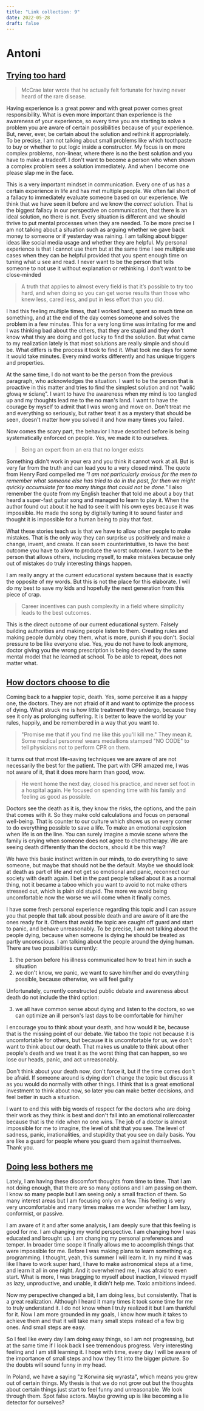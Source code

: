```yaml
---
title: "Link collection: 9"
date: 2022-05-28
draft: false
---
```


# Antoni

## [Trying too hard](https://www.collaborativefund.com/blog/trying-too-hard/?ref=refind)

> McCrae later wrote that he actually felt fortunate for having never heard of the rare disease.

Having experience is a great power and with great power comes great responsibility. What is even more important than experience is the awareness of your experience, so every time you are starting to solve a problem you are aware of certain possibilities because of your experience. But, never, ever, be certain about the solution and rethink it appropriately. To be precise, I am not talking about small problems like which toothpaste to buy or whether to put logic inside a constructor. My focus is on more complex problems, non-linear, where there is no the best solution and you have to make a tradeoff. I don't want to become a person who when shown a complex problem sees a solution immediately. And when I become one please slap me in the face.

This is a very important mindset in communication. Every one of us has a certain experience in life and has met multiple people. We often fail short of a fallacy to immediately evaluate someone based on our experience. We think that we have seen it before and we know the *correct* solution. That is the biggest fallacy in our perspective on communication, that there is an ideal solution, no there is not. Every situation is different and we should thrive to put mental processes when they are needed. To be more precise I am not talking about a situation such as arguing whether we gave back money to someone or if yesterday was raining. I am talking about bigger ideas like social media usage and whether they are helpful. My personal experience is that I cannot use them but at the same time I see multiple use cases when they can be helpful provided that you spent enough time on tuning what u see and read. I never want to be the person that tells someone to not use it without explanation or rethinking. I don't want to be close-minded

> A truth that applies to almost every field is that it’s possible to try too hard, and when doing so you can get worse results than those who knew less, cared less, and put in less effort than you did.

I had this feeling multiple times, that I worked hard, spent so much time on something, and at the end of the day comes someone and solves the problem in a few minutes. This for a very long time was irritating for me and I was thinking bad about the others, that they are stupid and they don't know what they are doing and got lucky to find the solution. But what came to my realization lately is that most solutions are really simple and should be. What differs is the process it took to find it. What took me days for some it would take minutes. Every mind works differently and has unique triggers and properties.

At the same time, I do not want to be the person from the previous paragraph, who acknowledges the situation. I want to be the person that is proactive in this matter and tries to find the simplest solution and not "walić głową w ścianę". I want to have the awareness when my mind is too tangled up and my thoughts lead me to the no man's land. I want to have the courage by myself to admit that I was wrong and move on. Don't treat me and everything so seriously, but rather treat it as a mystery that should be seen, doesn't matter how you solved it and how many times you failed.

Now comes the scary part, the behavior I have described before is being systematically enforced on people. Yes, we made it to ourselves.

> Being an expert from an era that no longer exists

Something didn't work in your era and you think it cannot work at all. But is very far from the truth and can lead you to a very closed mind. The quote from Henry Ford compelled me *"I am not particularly anxious for the men to remember what someone else has tried to do in the past, for then we might quickly accumulate far too many things that could not be done."* I also remember the quote from my English teacher that told me about a boy that heard a super-fast guitar song and managed to learn to play it. When the author found out about it he had to see it with his own eyes because it was impossible. He made the song by digitally tuning it to sound faster and thought it is impossible for a human being to play that fast.

What these stories teach us is that we have to allow other people to make mistakes. That is the only way they can surprise us positively and make a change, invent, and create. It can seem counterintuitive, to have the best outcome you have to allow to produce the worst outcome. I want to be the person that allows others, including myself, to make mistakes because only out of mistakes do truly interesting things happen. 

I am really angry at the current educational system because that is exactly the opposite of my words. But this is not the place for this elaborate. I will do my best to save my kids and hopefully the next generation from this piece of crap.

> Career incentives can push complexity in a field where simplicity leads to the best outcomes.

This is the direct outcome of our current educational system. Falsely building authorities and making people listen to them. Creating rules and making people dumbly obey them, what is more, punish if you don't. Social pressure to be like everyone else. Yes, you do not have to look anymore, doctor giving you the wrong prescription is being deceived by the same mental model that he learned at school. To be able to repeat, does not matter what.

## [How doctors choose to die](https://www.theguardian.com/society/2012/feb/08/how-doctors-choose-die)

Coming back to a happier topic, death. Yes, some perceive it as a happy one, the doctors. They are not afraid of it and want to optimize the process of dying. What struck me is how little treatment they undergo, because they see it only as prolonging suffering. It is better to leave the world by your rules, happily, and be remembered in a way that you want to.

> "Promise me that if you find me like this you'll kill me." They mean it. Some medical personnel wears medallions stamped "NO CODE" to tell physicians not to perform CPR on them.

It turns out that most life-saving techniques we are aware of are not necessarily the best for the patient. The part with CPR amazed me, I was not aware of it, that it does more harm than good, wow. 

> He went home the next day, closed his practice, and never set foot in a hospital again. He focused on spending time with his family and feeling as good as possible.

Doctors see the death as it is, they know the risks, the options, and the pain that comes with it. So they make cold calculations and focus on personal well-being. That is counter to our culture which shows us on every corner to do everything possible to save a life. To make an emotional explosion when life is on the line. You can surely imagine a movie scene where the family is crying when someone does not agree to chemotherapy. We are seeing death differently than the doctors, should it be this way? 

We have this basic instinct written in our minds, to do everything to save someone, but maybe that should not be the default. Maybe we should look at death as part of life and not get so emotional and panic, reconnect our society with death again. I bet in the past people talked about it as a normal thing, not it became a taboo which you want to avoid to not make others stressed out, which is plain old stupid. The more we avoid being uncomfortable now the worse we will come when it finally comes.

I have some fresh personal experience regarding this topic and I can assure you that people that talk about possible death and are aware of it are the ones ready for it. Others that avoid the topic are caught off guard and start to panic, and behave unreasonably. To be precise, I am not talking about the people dying, because when someone is dying he should be treated as partly unconscious. I am talking about the people around the dying human. There are two possibilities currently:
1. the person before his illness communicated how to treat him in such a situation
2. we don't know, we panic, we want to save him/her and do everything possible, because otherwise, we will feel guilty

Unfortunately, currently constructed public debate and awareness about death do not include the third option:

3. we all have common sense about dying and listen to the doctors, so we can optimize an ill person's last days to be comfortable for him/her

I encourage you to think about your death, and how would it be, because that is the missing point of our debate. We taboo the topic not because it is uncomfortable for others, but because it is uncomfortable for us, we don't want to think about our death. That makes us unable to think about other people's death and we treat it as the worst thing that can happen, so we lose our heads, panic, and act unreasonably. 

Don't think about your death now, don't force it, but if the time comes don't be afraid. If someone around is dying don't change the topic but discuss it as you would do normally with other things. I think that is a great emotional investment to think about now, so later you can make better decisions, and feel better in such a situation.

I want to end this with big words of respect for the doctors who are doing their work as they think is best and don't fall into an emotional rollercoaster because that is the ride when no one wins. The job of a doctor is almost impossible for me to imagine, the level of shit that you see. The level of sadness, panic, irrationalities, and stupidity that you see on daily basis. You are like a guard for people where you guard them against themselves. Thank you.
## [Doing less bothers me](https://radreads.co/80-20-rule/?ref=refind)

Lately, I am having these discomfort thoughts from time to time. That I am not doing enough, that there are so many options and I am passing on them. I know so many people but I am seeing only a small fraction of them. So many interest areas but I am focusing only on a few. This feeling is very very uncomfortable and many times makes me wonder whether I am lazy, conformist, or passive.

I am aware of it and after some analysis, I am deeply sure that this feeling is good for me. I am changing my world perspective. I am changing how I was educated and brought up. I am changing my personal preferences and temper. In broader time scope it finally allows me to accomplish things that were impossible for me. Before I was making plans to learn something e.g. programming. I thought, yeah, this summer I will learn it. In my mind it was like I have to work super hard, I have to make astronomical steps at a time, and learn it all in one night. And it overwhelmed me, I was afraid to even start. What is more, I was bragging to myself about inaction, I viewed myself as lazy, unproductive, and unable, it didn't help me. Toxic ambitions indeed.

Now my perspective changed a bit, I am doing less, but consistently. That is a great realization. Although I heard it many times it took some time for me to truly understand it. I do not know when I truly realized it but I am thankful for it. Now I am more grounded in my goals, I know how much it takes to achieve them and that it will take many small steps instead of a few big ones. And small steps are easy.

So I feel like every day I am doing easy things, so I am not progressing, but at the same time if I look back I see tremendous progress. Very interesting feeling and I am still learning it. I hope with time, every day I will be aware of the importance of small steps and how they fit into the bigger picture. So the doubts will sound funny in my head.

In Poland, we have a saying "z Korwina się wyrasta", which means you grew out of certain things. My thesis is that we do not grow out but the thoughts about certain things just start to feel funny and unreasonable. We look through them. Spot false actors. Maybe growing up is like becoming a lie detector for ourselves?




